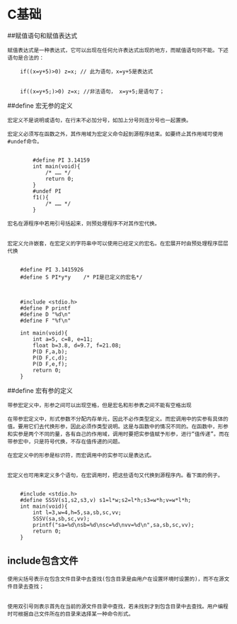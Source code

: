 # C基础

##赋值语句和赋值表达式

    赋值表达式是一种表达式，它可以出现在任何允许表达式出现的地方，而赋值语句则不能。下述语句是合法的：

        if((x=y+5)>0) z=x; // 此为语句，x=y+5是表达式


        if((x=y+5;)>0) z=x; //非法语句， x=y+5;是语句了；


##define 宏无参的定义

    宏定义不是说明或语句，在行末不必加分号，如加上分号则连分号也一起置换。

    宏定义必须写在函数之外，其作用域为宏定义命令起到源程序结束。如要终止其作用域可使用#undef命令。


            #define PI 3.14159
            int main(void){
                /* …… */
                return 0;
            }
            #undef PI
            f1(){
                /* …… */
            }

    宏名在源程序中若用引号括起来，则预处理程序不对其作宏代换。


    宏定义允许嵌套，在宏定义的字符串中可以使用已经定义的宏名。在宏展开时由预处理程序层层代换


        #define PI 3.1415926
        #define S PI*y*y    /* PI是已定义的宏名*/



        #include <stdio.h>
        #define P printf
        #define D "%d\n"
        #define F "%f\n"

        int main(void){
            int a=5, c=8, e=11;
            float b=3.8, d=9.7, f=21.08;
            P(D F,a,b);
            P(D F,c,d);
            P(D F,e,f);
            return 0;
        }

##define 宏有参的定义

    带参宏定义中，形参之间可以出现空格，但是宏名和形参表之间不能有空格出现

    在带参宏定义中，形式参数不分配内存单元，因此不必作类型定义。而宏调用中的实参有具体的值。要用它们去代换形参，因此必须作类型说明。这是与函数中的情况不同的。在函数中，形参和实参是两个不同的量，各有自己的作用域，调用时要把实参值赋予形参，进行“值传递”。而在带参宏中，只是符号代换，不存在值传递的问题。

    在宏定义中的形参是标识符，而宏调用中的实参可以是表达式。


    宏定义也可用来定义多个语句，在宏调用时，把这些语句又代换到源程序内。看下面的例子。


        #include <stdio.h>
        #define SSSV(s1,s2,s3,v) s1=l*w;s2=l*h;s3=w*h;v=w*l*h;
        int main(void){
            int l=3,w=4,h=5,sa,sb,sc,vv;
            SSSV(sa,sb,sc,vv);
            printf("sa=%d\nsb=%d\nsc=%d\nvv=%d\n",sa,sb,sc,vv);
            return 0;
        }       


## include包含文件


    使用尖括号表示在包含文件目录中去查找(包含目录是由用户在设置环境时设置的)，而不在源文件目录去查找；


    使用双引号则表示首先在当前的源文件目录中查找，若未找到才到包含目录中去查找。用户编程时可根据自己文件所在的目录来选择某一种命令形式。

    
    






